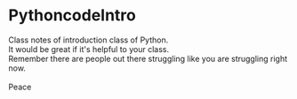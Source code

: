 # PythoncodeIntro
Class notes of introduction class of Python. <br>
It would be great if it's helpful to your class.<br>
Remember there are people out there struggling like you are struggling right now.<br>
<br>
Peace
